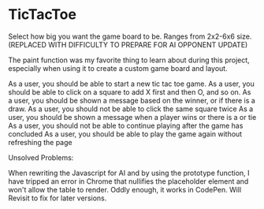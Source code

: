 # TicTacToe

Select how big you want the game board to be. Ranges from 2x2-6x6 size. (REPLACED WITH DIFFICULTY TO PREPARE FOR AI OPPONENT UPDATE)

The paint function was my favorite thing to learn about during this project, especially when using it to create a custom game board and layout.

As a user, you should be able to start a new tic tac toe game.
As a user, you should be able to click on a square to add X first and then O, and so on.
As a user, you should be shown a message based on the winner, or if there is a draw.
As a user, you should not be able to click the same square twice
As a user, you should be shown a message when a player wins or there is a or tie
As a user, you should not be able to continue playing after the game has concluded
As a user, you should be able to play the game again without refreshing the page

Unsolved Problems:

When rewriting the Javascript for AI and by using the prototype function, I have tripped an error in Chrome that nullifies the placeholder element and won't allow the table to render. Oddly enough, it works in CodePen. Will Revisit to fix for later versions.
